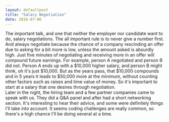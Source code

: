 ```yaml
---
layout: defaultpost
title: "Salary Negotiation"
date: 2016-07-06
---
```


The important talk, and one that neither the employer nor candidate want to do, salary negotiations. The all important rule is to never give a number first. And always negotiate because the chance of a company rescinding an offer due to asking for a bit more is low, unless the amount asked is absurdly high. Just five minutes of negotiating and receiving more in an offer will compound future earnings. For example, person A negotiated and person B did not. Person A ends up with a $10,000 higher salary, and person B might think, oh it's just $10,000. But as the years pass, that $10,000 compounds and in 5 years it leads to $50,000 more at the minimum, without counting other factors such as raises and time value of money. So it's important to start at a salary that one desires through negotiation.<br />
Later in the night, the hiring team and a few partner companies came to speak with us. They did a Q&A panel and after had a short networking section. It's interesting to hear their advice, and some were definitely things I'll take into account. It seems coding challenges are really common, so there's a high chance I'll be doing several at a time.